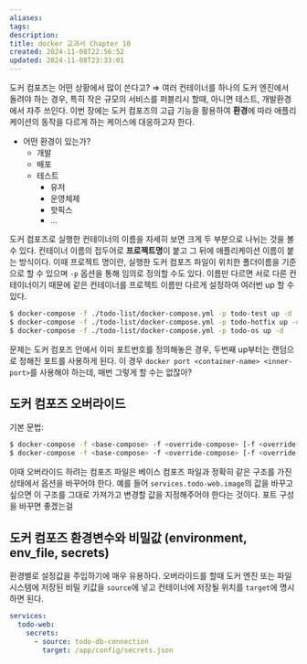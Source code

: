 ```yaml
---
aliases: 
tags: 
description:
title: docker 교과서 Chapter 10
created: 2024-11-08T22:56:52
updated: 2024-11-08T23:33:01
---
```

도커 컴포즈는 어떤 상황에서 많이 쓴다고? ⇒ 여러 컨테이너를 하나의 도커 엔진에서 돌려야 하는 경우, 특히 작은 규모의 서비스를 퍼블리시 할때, 아니면 테스트, 개발환경에서 자주 쓰인다. 이번 장에는 도커 컴포즈의 고급 기능을 활용하여 **환경**에 따라 애플리케이션의 동작을 다르게 하는 케이스에 대응하고자 한다.

-  어떤 환경이 있는가?
	- 개발
	- 배포
	- 테스트
		- 유저
		- 운영체제
		- 핫픽스
		- ...

도커 컴포즈로 실행한 컨테이너의 이름을 자세히 보면 크게 두 부분으로 나뉘는 것을 볼 수 있다. 컨테이너 이름의 접두어로 **프로젝트명**이 붙고 그 뒤에 애플리케이션 이름이 붙는 방식이다. 이때 프로젝트 명이란, 실행한 도커 컴포즈 파일이 위치한 폴더이름을 기준으로 할 수 있으며 `-p` 옵션을 통해 임의로 정의할 수도 있다. 이름만 다르면 서로 다른 컨테이너이기 때문에 같은 컨테이너를 프로젝트 이름만 다르게 설정하여 여러번 up 할 수 있다.

```sh
$ docker-compose -f ./todo-list/docker-compose.yml -p todo-test up -d
$ docker-compose -f ./todo-list/docker-compose.yml -p todo-hotfix up -d
$ docker-compose -f ./todo-list/docker-compose.yml -p todo-os up -d
```

문제는 도커 컴포즈 안에서 이미 포트번호를 정의해놓은 경우, 두번째 up부터는 랜덤으로 정해진 포트를 사용하게 된다. 이 경우 `docker port <container-name> <inner-port>`를 사용해야 하는데, 매번 그렇게 할 수는 없잖아?

## 도커 컴포즈 오버라이드

기본 문법:

```sh
$ docker-compose -f <base-compose> -f <override-compose> [-f <override-compose> ...] up
$ docker-compose -f <base-compose> -f <override-compose> [-f <override-compose> ...] config # ⇒ 이 옵션은 up 하기 전에 오버라이드 결과를 출력하는 유용한 명령이다.
```

이때 오버라이드 하려는 컴포즈 파일은 베이스 컴포즈 파일과 정확히 같은 구조를 가진 상태에서 옵션을 바꾸어야 한다. 예를 들어 `services.todo-web.image`의 값을 바꾸고 싶으면 이 구조를 그대로 가져가고 변경할 값을 지정해주어야 한다는 것이다. 포트 구성을 바꾸면 좋겠는걸

## 도커 컴포즈 환경변수와 비밀값 (environment, env_file, secrets)

환경별로 설정값을 주입하기에 매우 유용하다. 오버라이드를 할때 도커 엔진 또는 파일시스템에 저장된 비밀 키값을 `source`에 넣고 컨테이너에 저장될 위치를 `target`에 명시하면 된다.

```yml
services:
  todo-web:
	secrets:
	  - source: todo-db-connection
	    target: /app/config/secrets.json
```
